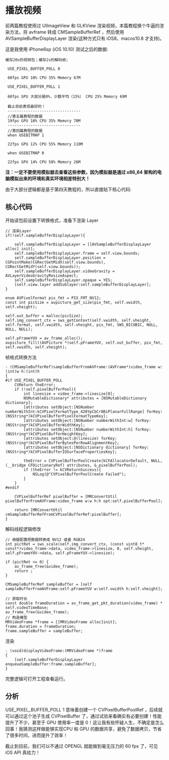 # 播放视频

前两篇教程使用过 UIImageView 和 GLKView 渲染视频，本篇教程换个牛逼的渲染方法，将 avframe 转成 CMSampleBufferRef ，然后使用 AVSampleBufferDisplayLayer 渲染(这种方式只有 iOS8，macos10.8 才支持)。

这是我使用 iPhone6sp (iOS 10.10) 测试之后的数据:

```
缓存20s的视频包；缓存2s的解码帧;
 
 USE_PIXEL_BUFFER_POLL 0
 
 60fps GPU 10% CPU 35% Memory 67M
 
 USE_PIXEL_BUFFER_POLL 1
 
 60fps GPU 大部分是0%，少数平均（15%） CPU 25% Memory 69M
 
 截止目前表现最好的！
 --------------------------------
 //第五篇教程的数据
 19fps GPU 10% CPU 35% Memory 70M
 -------------------------------- 
 //第四篇教程的数据
 when USEBITMAP 1
 
 22fps GPU 12% CPU 55% Memory 110M
 
 when USEBITMAP 0
 
 22fps GPU 14% CPU 50% Memory 26M
```

**注：一定不要使用模拟器去查看这些参数，因为模拟器是通过 x86_64 架构的电脑模拟出来的环境和真实环境相差特别大！**

由于大部分逻辑都是基于第四天教程的，所以直接贴下核心代码:

## 核心代码

开始读包前设置下转换格式，准备下渲染 Layer

```
// 渲染Layer
if(!self.sampleBufferDisplayLayer){
    
    self.sampleBufferDisplayLayer = [[AVSampleBufferDisplayLayer alloc] init];
    self.sampleBufferDisplayLayer.frame = self.view.bounds;
    self.sampleBufferDisplayLayer.position = CGPointMake(CGRectGetMidX(self.view.bounds), CGRectGetMidY(self.view.bounds));
    self.sampleBufferDisplayLayer.videoGravity = AVLayerVideoGravityResizeAspect;
    self.sampleBufferDisplayLayer.opaque = YES;
    [self.view.layer addSublayer:self.sampleBufferDisplayLayer];
}
    
enum AVPixelFormat pix_fmt = PIX_FMT_NV12;
const int picSize = avpicture_get_size(pix_fmt, self.vwidth, self.vheight);
    
self.out_buffer = malloc(picSize);
self.img_convert_ctx = sws_getContext(self.vwidth, self.vheight, self.format, self.vwidth, self.vheight, pix_fmt, SWS_BICUBIC, NULL, NULL, NULL);
    
self.pFrameYUV = av_frame_alloc();
avpicture_fill((AVPicture *)self.pFrameYUV, self.out_buffer, pix_fmt, self.vwidth, self.vheight);              
```

帧格式转换方法

```
- (CMSampleBufferRef)sampleBufferFromAVFrame:(AVFrame*)video_frame w:(int)w h:(int)h
{
#if USE_PIXEL_BUFFER_POLL
    CVReturn theError;
    if (!self.pixelBufferPool){
        int linesize = video_frame->linesize[0];
        NSMutableDictionary* attributes = [NSMutableDictionary dictionary];
        [attributes setObject:[NSNumber numberWithInt:kCVPixelFormatType_420YpCbCr8BiPlanarFullRange] forKey:(NSString*)kCVPixelBufferPixelFormatTypeKey];
        [attributes setObject:[NSNumber numberWithInt:w] forKey: (NSString*)kCVPixelBufferWidthKey];
        [attributes setObject:[NSNumber numberWithInt:h] forKey: (NSString*)kCVPixelBufferHeightKey];
        [attributes setObject:@(linesize) forKey:(NSString*)kCVPixelBufferBytesPerRowAlignmentKey];
        [attributes setObject:[NSDictionary dictionary] forKey:(NSString*)kCVPixelBufferIOSurfacePropertiesKey];
        
        theError = CVPixelBufferPoolCreate(kCFAllocatorDefault, NULL, (__bridge CFDictionaryRef) attributes, &_pixelBufferPool);
        if (theError != kCVReturnSuccess){
            NSLog(@"CVPixelBufferPoolCreate Failed");
        }
    }
#endif
    
    CVPixelBufferRef pixelBuffer = [MRConvertUtil pixelBufferFromAVFrame:video_frame w:w h:h opt:self.pixelBufferPool];
    
    return [MRConvertUtil cmSampleBufferRefFromCVPixelBufferRef:pixelBuffer];
}
```

解码线程逻辑修改

```
// 根据配置把数据转换成 NV12 或者 RGB24
int pictRet = sws_scale(self.img_convert_ctx, (const uint8_t* const*)video_frame->data, video_frame->linesize, 0, self.vheight, self.pFrameYUV->data, self.pFrameYUV->linesize);
    
if (pictRet <= 0) {
    av_frame_free(&video_frame);
    return ;
}
    
CMSampleBufferRef sampleBuffer = [self sampleBufferFromAVFrame:self.pFrameYUV w:self.vwidth h:self.vheight];
    
// 获取时长
const double frameDuration = av_frame_get_pkt_duration(video_frame) * self.videoTimeBase;
av_frame_free(&video_frame);
// 构造模型
MRVideoFrame *frame = [[MRVideoFrame alloc]init];
frame.duration = frameDuration;
frame.sampleBuffer = sampleBuffer;
```

渲染

```
- (void)displayVideoFrame:(MRVideoFrame *)frame
{
    [self.sampleBufferDisplayLayer enqueueSampleBuffer:frame.sampleBuffer];
}
```

完整逻辑可打开工程查看运行。

## 分析

USE_PIXEL_BUFFER_POLL 1 意味着创建一个 CVPixelBufferPoolRef ，后续就可以通过这个池子生成 CVPixelBuffer 了，通过试验来看确实有必要创建！性能提升了不少，甚至于 GPU 使用率一度是 0！这让我有些怀疑人生，不确定是怎么回事！我猜测这样做能够实现CPU 和 GPU 的数据共享，避免了数据拷贝，节省了很多时间，进而提升了效率！

截止到目前，我们可以不通过 OPENGL 就能做到毫无压力的 60 fps 了，可见 iOS API 真给力！